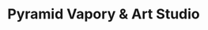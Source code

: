 ---
title: "Pyramid Vapory & Art Studio"
url: /sparks/pyramid-vapory-und-art-studio/
shop: E-Zigaretten
---